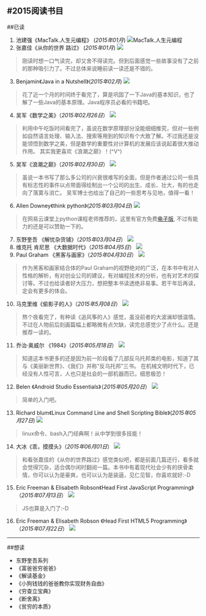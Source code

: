 #2015阅读书目
---
##已读
1.  池建强《MacTalk.人生元编程》  (*2015年01月*)
![MacTalk.人生元编程](http://img3.douban.com/lpic/s27219901.jpg)
2.  张嘉佳《从你的世界 路过》 (*2015年01月*)
![](http://img3.douban.com/lpic/s27102925.jpg)
>	刚读时想一口气读完，却又舍不得读完。但到后面感觉一些故事没有了之前的那种吸引力了。不过总体来说睡前读一读还是不错的。

3.  Benjamin《Java in a Nutshell》(*2015年02月*)
![](http://img3.douban.com/lpic/s27850440.jpg)
>	花了近一个月的时间终于看完了，算是巩固了一下Java的基本知识，也了解了一些Java的基本原理。Java程序员必看的书籍吧。

4.  吴军《数学之美》（*2015年02月26日*）
![](http://img3.douban.com/lpic/s9114855.jpg)
>	利用中午吃饭时间看完了，虽说在数学原理部分没能细细推究，但对一些例如自然语言处理、输入法、搜索等用到的知识有个大致了解。不过我还是没能领悟到数学之美，但是数学的重要性对计算机的发展应该说起着很大推动作用。 其实我更喜欢《浪潮之巅》！(^V^)

5.  吴军《浪潮之巅》（*2015年02月30日*）
![](http://img3.douban.com/lpic/s27876291.jpg)
>	虽说一本书写了那么多公司的兴衰很难写的全面，但是作者通过公司一些具有标志性的事件以点带面得绘制出一个公司的出生、成长、壮大，有的也走向了落寞与消亡。 吴军博士也给出了自己的一些思考与见地，值得一看！

6.  Allen Downey《think python》(*2015年03月04日*)
![](http://img3.douban.com/lpic/s11363793.jpg)
>	在网易云课堂上python课程老师推荐的，这里有官方免费[电子版](http://www.greenteapress.com/thinkpython/thinkpython.html), 不过有能力的还是可以赞助一下的。
7.  东野奎吾 《解忧杂货铺》（*2015年03月04日*）
![](http://img4.douban.com/lpic/s27284878.jpg)
8.  维克托 肯尼思 《大数据时代》（*2015年04月5日*）
![](http://img3.douban.com/lpic/s24574862.jpg)
9.  Paul Graham 《黑客与画家》（*2015年04月30日*）
![](http://img3.douban.com/lpic/s4669554.jpg)
>	作为黑客和画家结合体的Paul Graham的视野绝对的广泛，在本书中有对人性格的解析，有对创业公司的建议，有对编程技术的分析，也有对艺术的探讨等。不过也给读者好大压力，想把整本书读透绝非易事。若干年后再读，定会有更多的体会。
10.  马克里维《偷影子的人》（*2015年5月08日*）
![](http://img4.douban.com/lpic/s10339418.jpg)
>	熬个夜看完了，有种读《追风筝的人》感觉，虽没前者的大波澜却很温情。不过在人物前后刻画篇幅上都略微有点欠缺，读完总感觉少了点什么。还是推荐一读的。
11.  乔治·奥威尔 《1984》（*2015年05月18日*）
![](http://img4.douban.com/lpic/s4371408.jpg)
>	知道这本书更多的还是因为前一阶段看了几部反乌托邦类的电影，知道了其与《美丽新世界》、《我们》并称“反乌托邦”三书。 在机械文明时代下，已经没有人性可言，人也只是社会的一部机器而已，细思极恐！
12.  Belen 《Android Studio Essentials》（*2015年05月20日*）
![](http://img4.douban.com/lpic/s28281346.jpg)
>	简单的入门吧。
13.  Richard blum《Linux Command Line and Shell Scripting Bible》(*2015年05月27日*)
![](http://img3.douban.com/lpic/s28031823.jpg)
>	linux命令、bash入门经典啊！从中学到很多技能！
14.  大冰《乖，摸摸头》（*2015年06月01日*）
![](http://img3.douban.com/lpic/s27466554.jpg)
>	和看张嘉佳的《从你的世界路过》感觉类似吧，都是前面几篇还行，看多就会觉得冗杂，适合偶尔闲时翻阅一篇。本书中有着现代社会少有的侠骨柔情，你可以认为是豪爽，也可以认为是装逼，见仁见智，你喜欢就好:-D
15.  Eric Freeman & Elisabeth Robson《Head First JavaScript Programming》（*2015年07月13日*）
![](http://img4.douban.com/lpic/s27467749.jpg)
>	JS也算是入门了:-D
16.  Eric Freeman & Elisabeth Robson 《Head First HTML5 Programming》（*2015年07月22日*）
![](http://img3.douban.com/lpic/s8334291.jpg)


---

##想读
* 东野奎吾系列
* 《富爸爸穷爸爸》
* 《解读基金》
* 《小狗钱钱的爸爸教你实现财务自由》
* 《穷查立宝典》
* 《断舍离》
* 《贫穷的本质》

